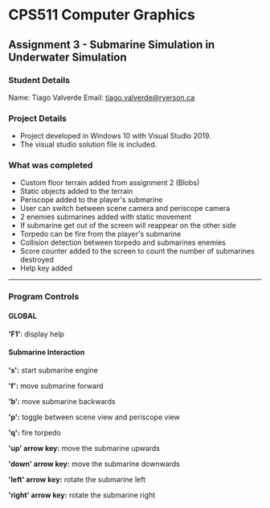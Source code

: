 # CPS511 Computer Graphics

## Assignment 3 - Submarine Simulation in Underwater Simulation

### Student Details

Name: Tiago Valverde
Email:  tiago.valverde@ryerson.ca

### Project Details

- Project developed in Windows 10 with Visual Studio 2019.
- The visual studio solution file is included.

### What was completed

* Custom floor terrain added from assignment 2 (Blobs)
* Static objects added to the terrain
* Periscope added to the player's submarine
* User can switch between scene camera and periscope camera
* 2 enemies submarines added with static movement
* If submarine get out of the screen will reappear on the other side
* Torpedo can be fire from the player's submarine
* Collision detection between torpedo and submarines enemies
* Score counter added to the screen to count the number of submarines destroyed
* Help key added

------

### Program Controls

#### GLOBAL

**'F1'**: display help

#### Submarine Interaction

**'s':** start submarine engine

**'f':** move submarine forward

**'b':** move submarine backwards

**'p':** toggle between scene view and periscope view

**'q':** fire torpedo

**'up' arrow key:** move the submarine upwards

**'down' arrow key:** move the submarine downwards

**'left' arrow key:** rotate the submarine left

**'right' arrow key:** rotate the submarine right